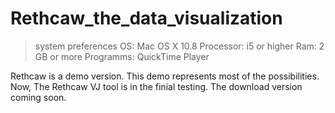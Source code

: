 # Rethcaw_the_data_visualization

> system preferences
  > OS:           Mac OS X 10.8
  > Processor:    i5 or higher
  > Ram:          2 GB or more
  > Programms:    QuickTime Player
  
Rethcaw is a demo version. This demo represents most of the possibilities.
Now, The Rethcaw VJ tool is in the finial testing. The download version coming soon.


